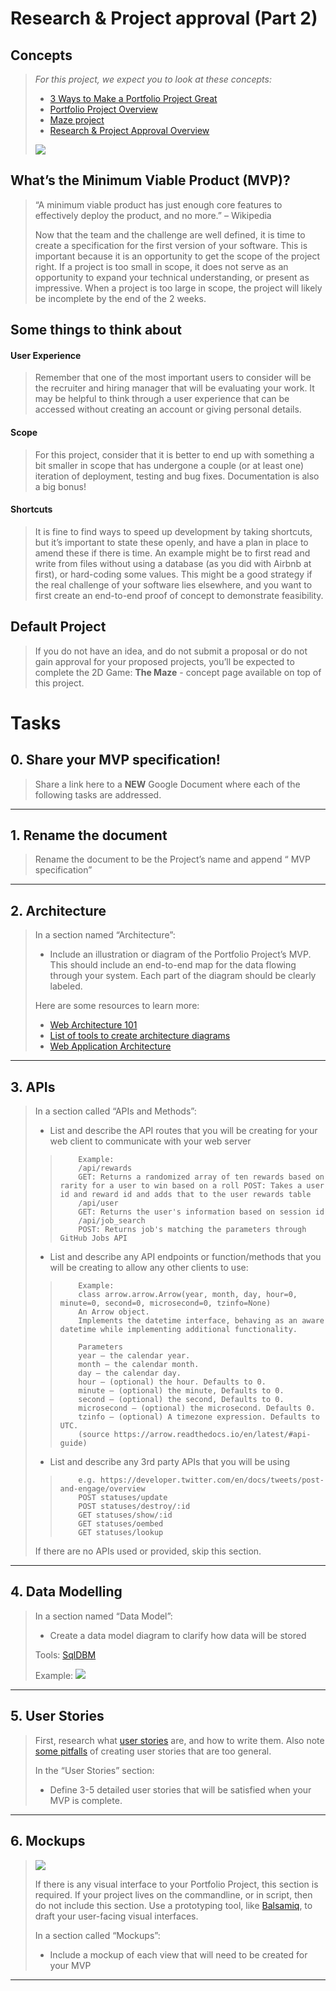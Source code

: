 # Research & Project approval (Part 2)

## Concepts
> _For this project, we expect you to look at these concepts:_
> 
> -   [3 Ways to Make a Portfolio Project Great](https://github.com/Ahmed-A-T/ALX-SE-Learning-Journey/blob/main/Concepts/3_Ways_to_Make_a_Portfolio_Project_Great.md)
> -   [Portfolio Project Overview](https://github.com/Ahmed-A-T/ALX-SE-Learning-Journey/blob/main/Concepts/Portfolio_Project_Overview.md)
> -   [Maze project](https://github.com/Ahmed-A-T/ALX-SE-Learning-Journey/blob/main/Concepts/Maze.md)
> -   [Research & Project Approval Overview](https://github.com/Ahmed-A-T/ALX-SE-Learning-Journey/blob/main/Concepts/Research_Project_Approval_Overview.md)
> 
> ![](./assets/r-01.png)

## What’s the Minimum Viable Product (MVP)?
>
> “A minimum viable product has just enough core features to effectively deploy the product, and no more.” – Wikipedia
> 
> Now that the team and the challenge are well defined, it is time to create a specification for the first version of your software. This is important because it is an opportunity to get the scope of the project right. If a project is too small in scope, it does not serve as an opportunity to expand your technical understanding, or present as impressive. When a project is too large in scope, the project will likely be incomplete by the end of the 2 weeks.

## Some things to think about

#### User Experience
> 
> Remember that one of the most important users to consider will be the recruiter and hiring manager that will be evaluating your work. It may be helpful to think through a user experience that can be accessed without creating an account or giving personal details.

#### Scope
> 
> For this project, consider that it is better to end up with something a bit smaller in scope that has undergone a couple (or at least one) iteration of deployment, testing and bug fixes. Documentation is also a big bonus!

#### Shortcuts
> 
> It is fine to find ways to speed up development by taking shortcuts, but it’s important to state these openly, and have a plan in place to amend these if there is time. An example might be to first read and write from files without using a database (as you did with Airbnb at first), or hard-coding some values. This might be a good strategy if the real challenge of your software lies elsewhere, and you want to first create an end-to-end proof of concept to demonstrate feasibility.

## Default Project
> 
> If you do not have an idea, and do not submit a proposal or do not gain approval for your proposed projects, you’ll be expected to complete the 2D Game: **The Maze** - concept page available on top of this project.

# Tasks

## 0\. Share your MVP specification!
> Share a link here to a **NEW** Google Document where each of the following tasks are addressed.

---

## 1\. Rename the document
> Rename the document to be the Project’s name and append “ MVP specification”
> 

---

## 2\. Architecture
> In a section named “Architecture”:
> 
> -   Include an illustration or diagram of the Portfolio Project’s MVP. This should include an end-to-end map for the data flowing through your system. Each part of the diagram should be clearly labeled.
> 
> Here are some resources to learn more:
> 
> -   [Web Architecture 101](https://medium.com/storyblocks-engineering/web-architecture-101-a3224e126947 "Web Architecture 101")
> -   [List of tools to create architecture diagrams](https://geekflare.com/software/best-software-architecture-diagram-tools/ "List of tools to create architecture diagrams")
> -   [Web Application Architecture](https://existek.com/blog/web-application-architecture/ "Web Application Architecture")

---

## 3\. APIs
> In a section called “APIs and Methods”:
> 
> -   List and describe the API routes that you will be creating for your web client to communicate with your web server
>>```
>>     Example:
>>     /api/rewards
>>     GET: Returns a randomized array of ten rewards based on rarity for a user to win based on a roll POST: Takes a user id and reward id and adds that to the user rewards table
>>     /api/user
>>     GET: Returns the user's information based on session id
>>     /api/job_search
>>     POST: Returns job's matching the parameters through GitHub Jobs API
>>```
> -   List and describe any API endpoints or function/methods that you will be creating to allow any other clients to use:
>>```
>>     Example: 
>>     class arrow.arrow.Arrow(year, month, day, hour=0, minute=0, second=0, microsecond=0, tzinfo=None)
>>     An Arrow object.
>>     Implements the datetime interface, behaving as an aware datetime while implementing additional functionality.
>>
>>     Parameters
>>     year – the calendar year.
>>     month – the calendar month.
>>     day – the calendar day.
>>     hour – (optional) the hour. Defaults to 0.
>>     minute – (optional) the minute, Defaults to 0.
>>     second – (optional) the second, Defaults to 0.
>>     microsecond – (optional) the microsecond. Defaults 0.
>>     tzinfo – (optional) A timezone expression. Defaults to UTC.
>>     (source https://arrow.readthedocs.io/en/latest/#api-guide)
>>```
> -   List and describe any 3rd party APIs that you will be using
>>```
>>     e.g. https://developer.twitter.com/en/docs/tweets/post-and-engage/overview
>>     POST statuses/update
>>     POST statuses/destroy/:id
>>     GET statuses/show/:id
>>     GET statuses/oembed
>>     GET statuses/lookup
>>```
> 
> If there are no APIs used or provided, skip this section.

---

## 4\. Data Modelling
> In a section named “Data Model”:
> 
> -   Create a data model diagram to clarify how data will be stored
> 
> Tools: [SqlDBM](https://sqldbm.com/Home/ "SqlDBM")
> 
> Example: ![](./assets/r-02.gif)

---

## 5\. User Stories
> First, research what [user stories](https://en.wikipedia.org/wiki/User_story "user stories") are, and how to write them. Also note [some pitfalls](https://blog.prototypr.io/stop-it-with-as-a-user-5feb9b38d920 "some pitfalls") of creating user stories that are too general.
> 
> In the “User Stories” section:
> 
> -   Define 3-5 detailed user stories that will be satisfied when your MVP is complete.

---

## 6\. Mockups
> ![](./assets/r-03.png)
> 
> If there is any visual interface to your Portfolio Project, this section is required. If your project lives on the commandline, or in script, then do not include this section. Use a prototyping tool, like [Balsamiq](https://balsamiq.com/ "Balsamiq"), to draft your user-facing visual interfaces.
> 
> In a section called “Mockups”:
> 
> -   Include a mockup of each view that will need to be created for your MVP

---
